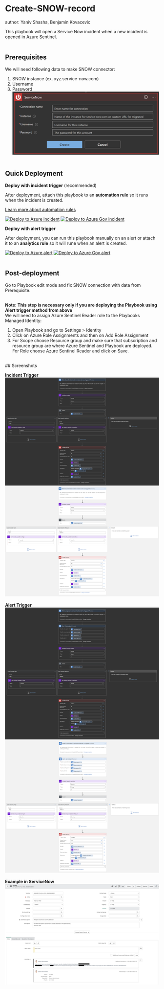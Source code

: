 # Create-SNOW-record
author: Yaniv Shasha, Benjamin Kovacevic

This playbook will open a Service Now incident when a new incident is opened in Azure Sentinel.<br>
<br>
## Prerequisites

We will need following data to make SNOW connector:<br>
1. SNOW instance (ex. xyz.service-now.com)<br>
2. Username<br>
3. Password<br>
![SNOW connector requirements](./images/SNOW-connector-requirements.png)<br><br>

## Quick Deployment
**Deploy with incident trigger** (recommended)

After deployment, attach this playbook to an **automation rule** so it runs when the incident is created.

[Learn more about automation rules](https://docs.microsoft.com/azure/sentinel/automate-incident-handling-with-automation-rules#creating-and-managing-automation-rules)

[![Deploy to Azure incident](https://aka.ms/deploytoazurebutton)](https://portal.azure.com/#create/Microsoft.Template/uri/https%3A%2F%2Fraw.githubusercontent.com%2FAzure%2FAzure-Sentinel%2Fmaster%2FPlaybooks%2FCreate-SNOW-record%2Fincident-trigger%2Fazuredeploy.json)
[![Deploy to Azure Gov incident](https://aka.ms/deploytoazuregovbutton)](https://portal.azure.us/#create/Microsoft.Template/uri/https%3A%2F%2Fraw.githubusercontent.com%2FAzure%2FAzure-Sentinel%2Fmaster%2FPlaybooks%2FCreate-SNOW-record%2Fincident-trigger%2Fazuredeploy.json)

**Deploy with alert trigger**

After deployment, you can run this playbook manually on an alert or attach it to an **analytics rule** so it will rune when an alert is created.

[![Deploy to Azure alert](https://aka.ms/deploytoazurebutton)](https://portal.azure.com/#create/Microsoft.Template/uri/https%3A%2F%2Fraw.githubusercontent.com%2FAzure%2FAzure-Sentinel%2Fmaster%2FPlaybooks%2FCreate-SNOW-record%2Falert-trigger%2Fazuredeploy.json)
[![Deploy to Azure Gov alert](https://aka.ms/deploytoazuregovbutton)](https://portal.azure.us/#create/Microsoft.Template/uri/https%3A%2F%2Fraw.githubusercontent.com%2FAzure%2FAzure-Sentinel%2Fmaster%2FPlaybooks%2FCreate-SNOW-record%2Falert-trigger%2Fazuredeploy.json)<br>
<br>
## Post-deployment
Go to Playbook edit mode and fix SNOW connection with data from Prerequisite. <br>
<br>

<strong>Note: This step is necessary only if you are deploying the Playbook using Alert trigger method from above</strong><br>
We will need to assign Azure Sentinel Reader role to the Playbooks Managed Identity:<br>
1. Open Playbook and go to Settings > Identity
2. Click on Azure Role Assignments and then on Add Role Assignment
3. For Scope choose Resource group and make sure that subscription and resource group are where Azure Sentinel and Playbook are deployed. For Role choose Azure Sentinel Reader and click on Save.<br>
<br>
## Screenshots

**Incident Trigger**<br>
![Incident Trigger dark](./incident-trigger/images/dark-Playbook-incident-trigger.png)<br>
![Incident Trigger light](./incident-trigger/images/light-Playbook-incident-trigger.png)<br>
<br>
**Alert Trigger**<br>
![Alert Trigger dark](./alert-trigger/images/dark-Playbook-alert-trigger.png)<br>
![Alert Trigger light](./alert-trigger/images/light-Playbook-alert-trigger.png)<br>
<br>
**Example in ServiceNow**<br>
![Incident in SNOW](./images/in-SNOW.png)<br>